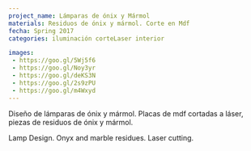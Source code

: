 ```yaml
---
project_name: Lámparas de ónix y Mármol
materials: Residuos de ónix y mármol. Corte en Mdf
fecha: Spring 2017
categories: iluminación corteLaser interior

images:
 - https://goo.gl/5Wj5f6
 - https://goo.gl/Noy3yr
 - https://goo.gl/deKS3N
 - https://goo.gl/2s9zPU
 - https://goo.gl/m4Wxyd
---
```

Diseño de lámparas de ónix y mármol. Placas de mdf cortadas a láser, piezas de residuos de ónix y mármol.


Lamp Design. Onyx and marble residues. Laser cutting.
